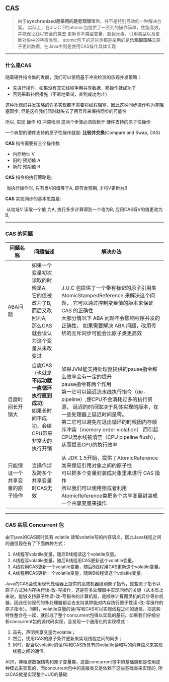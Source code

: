 ## CAS ##

> 由于**synchronized是采用的是悲观锁**策略，并不是特别高效的一种解决方案。 实际上，在J.U.C下的atomic包提供了一系列的操作简单，性能高效，并能保证线程安全的类去 更新基本类型变量，数组元素，引用类型以及更新对象中的字段类型。 atomic包下的这些类都是采用的是**乐观锁策略**去原子更新数据，在Java中则是使用CAS操作具体实现

---

### 什么是CAS ###

随着硬件指令集的发展，我们可以使用基于冲突检测的乐观并发策略：

- 先进行操作，如果没有其它线程争用共享数据，那操作就成功了
- 否则采取补偿措施（不断地重试，直到成功为止）

这种乐观的并发策略的许多实现都不需要将线程阻塞，因此这种同步操作称为非阻塞同步, 但是这样我们同时就失去了用互斥来保持同步的可能性

所以, 实现 操作 和 冲突检测 这两个步骤必须依赖于 硬件支持的原子性操作

一个典型的硬件支持的原子性操作就是: **比较并交换**(Compare and Swap, CAS)

**CAS** 指令需要有三个操作数

- 内存地址 V
- 旧的 预期值 A
- 新的 预期值 B

**CAS** 指令的执行策略是:

​	当执行操作时, 只有当V的值等于A, 即符合预期, 才将V更新为B

**CAS** 实现同步的基本思路是:

​	从地址V 读取一个值 为A, 执行多步计算得到一个值为B, 应用CAS将V的值更改为B,

---

### CAS 的问题 ###

| 问题名称                       | 问题描述                                                     | 解决办法                                                     |
| ------------------------------ | ------------------------------------------------------------ | ------------------------------------------------------------ |
| ABA问题                        | 如果一个变量初次读取的时候是A, <br>它的值被改为了B, 而后又改回为A, <br>那么CAS就会误认为这个变量从未改变过 | J.U.C 包提供了一个带有标记的原子引用类 AtomicStampedReference 来解决这个问题， 它可以通过控制变量值的版本来保证 CAS 的正确性<br> 大部分情况下 ABA 问题不会影响程序并发的正确性， 如果需要解决 ABA 问题，改用传统的互斥同步可能会比原子类更高效 |
| 自旋时间长开销大               | 自旋CAS（也就是**不成功就一直循环执行直到成功**）<br>如果长时间不成功，会给CPU带来非常大的执行开销 | 如果JVM能支持处理器提供的pause指令那么效率会有一定的提升<br>pause指令有两个作用<br>第一它可以延迟流水线执行指令（de-pipeline）,使CPU不会消耗过多的执行资源， 延迟的时间取决于具体实现的版本，在一些处理器上延迟时间是零。 <br>第二它可以避免在退出循环的时候因内存顺序冲突（memory order violation） 而引起CPU流水线被清空（CPU pipeline flush），从而提高CPU的执行效率 |
| 只能保证一个共享变量的原子操作 | 当操作涉及跨多个共享变量时CAS无效                            | 从 JDK 1.5开始，提供了AtomicReference类来保证引用对象之间的原子性<br>可以把多个变量封装成对象里来进行 CAS 操作<br>所以我们可以使用锁或者利用AtomicReference类把多个共享变量封装成一个共享变量来操作 |

---

### CAS 实现 Concurrent 包 ###

由于java的CAS同时具有 volatile 读和volatile写的内存语义，因此Java线程之间的通信现在有了下面四种方式：

1. A线程写volatile变量，随后B线程读这个volatile变量。
2. A线程写volatile变量，随后B线程用CAS更新这个volatile变量。
3. A线程用CAS更新一个volatile变量，随后B线程用CAS更新这个volatile变量。
4. A线程用CAS更新一个volatile变量，随后B线程读这个volatile变量。

Java的CAS会使用现代处理器上提供的高效机器级别原子指令，这些原子指令以原子方式对内存执行读-改-写操作，这是在多处理器中实现同步的关键（从本质上来说，能够支持原子性读-改-写指令的计算机器，是顺序计算图灵机的异步等价机器，因此任何现代的多处理器都会去支持某种能对内存执行原子性读-改-写操作的原子指令）。同时，volatile变量的读/写和CAS可以实现线程之间的通信。把这些特性整合在一起，就形成了整个concurrent包得以实现的基石。如果我们仔细分析concurrent包的源代码实现，会发现一个通用化的实现模式：

1. 首先，声明共享变量为volatile；
2. 然后，使用CAS的原子条件更新来实现线程之间的同步；
3. 同时，配合以volatile的读/写和CAS所具有的volatile读和写的内存语义来实现线程之间的通信。

AQS，非阻塞数据结构和原子变量类，这些concurrent包中的基础类都是使用这种模式来实现的，而concurrent包中的高层类又是依赖于这些基础类来实现的, 所以CAS就是实现整个JUC的基础